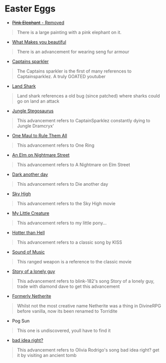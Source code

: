 # Easter Eggs

- [~~Pink Elephant~~ - Removed](https://open.spotify.com/album/7mSFPsjZjTx8K1UmtDSQPu)
> There is a large painting with a pink elephant on it.

- [What Makes you beautiful](https://www.youtube.com/watch?v=QJO3ROT-A4E)
> There is an advancement for wearing seng fur armour

- [Captains sparkler](https://youtube.com/playlist?list=PLS0qNz6zEumwCMEECv2mkBkUeHM9frh9e)
> The Captains sparkler is the first of many references to Captainsparklez. A truly GOATED youtuber

- [Land Shark](https://youtu.be/BfqPAkpgNW8?t=791)
> Land shark references a old bug (since patched) where sharks could go on land an attack

- [Jungle Stegosaurus](https://youtube.com/playlist?list=PLS0qNz6zEumwCMEECv2mkBkUeHM9frh9e)
> This advancement refers to CaptainSparklez constantly dying to Jungle Dramcryx'

- [One Maul to Rule Them All](https://lotr.fandom.com/wiki/One_Ring)
> This advancement refers to One Ring

- [An Elm on Nightmare Street](https://www.imdb.com/title/tt0087800/)
> This advancement refers to A Nightmare on Elm Street

- [Dark another day](https://www.imdb.com/title/tt0246460/)
> This advancement refers to Die another day

- [Sky High](https://www.imdb.com/title/tt0405325/)
> This advancement refers to the Sky High movie

- [My Little Creature](https://en.wikipedia.org/wiki/My_Little_Pony:_Friendship_Is_Magic)
> This advancement refers to my little pony...

- [Hotter than Hell](https://youtu.be/FapDsYN-M_k)
> This advancement refers to a classic song by KISS

- [Sound of Music](https://www.imdb.com/title/tt0059742/)
> This ranged weapon is a reference to the classic movie

- [Story of a lonely guy](https://youtu.be/wWhLfkTsINI)
> This advancement refers to blink-182's song Story of a lonely guy, trade with diamond dave to get this advancement 

- [Formerly Netherite](https://divine-rpg.fandom.com/wiki/Torridite_Ingot)
> Whilst not the most creative name Netherite was a thing in DivineRPG before vanilla, now its been renamed to Torridite

- Pog Sun
> This one is undiscovered, youll have to find it

- [bad idea right?](https://www.youtube.com/watch?v=Dj9qJsJTsjQ)
> This advancement refers to Olivia Rodrigo's song bad idea right? get it by visiting an ancient tomb
